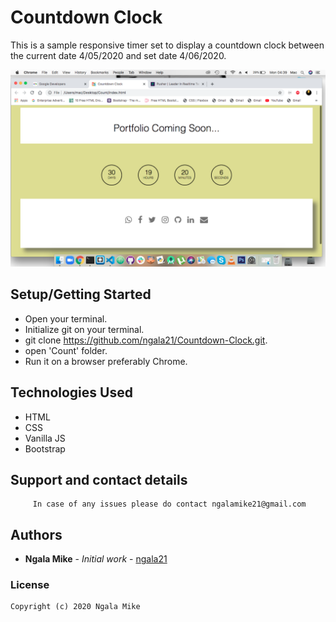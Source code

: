 # Countdown Clock

This is a sample responsive timer set to display a countdown clock between the current date 4/05/2020 and set date 4/06/2020. 


![screenshot](Count/Screenshot.png)


## Setup/Getting Started
- Open your terminal.
- Initialize git on your terminal.
- git clone <https://github.com/ngala21/Countdown-Clock.git>.
- open 'Count' folder.
- Run it on a browser preferably Chrome.



## Technologies Used
- HTML
- CSS
- Vanilla JS
- Bootstrap

## Support and contact details

         In case of any issues please do contact ngalamike21@gmail.com
         
## Authors

* **Ngala Mike** - *Initial work* - [ngala21](https://github.com/ngala21)
         
### License

    Copyright (c) 2020 Ngala Mike


